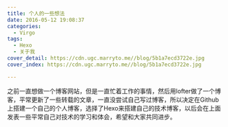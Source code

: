 ```yaml
---
title: 个人的一些想法
date: 2016-05-12 19:08:37
categories:
  - Virgo
tags:
  - Hexo
  - 关于我
cover_detail: https://cdn.ugc.marryto.me//blog/5b1a7ecd3722e.jpg
cover_index: https://cdn.ugc.marryto.me//blog/5b1a7ecd3722e.jpg

---
```

之前一直想做一个博客网站，但是一直忙着工作的事情，然后用lofter做了一个博客，平常更新了一些转载的文章，一直没尝试自己写过博客，所以决定在Github 上搭建一个自己的个人博客，选择了Hexo来搭建自己的技术博客，以后会在上面发表一些平常自己对技术的学习和体会，希望和大家共同进步。
